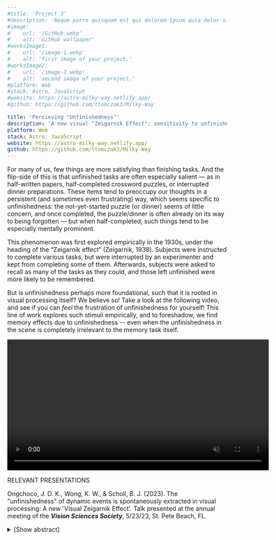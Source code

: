 ```yaml
---
#title: 'Project 3'
#description: 'Neque porro quisquam est qui dolorem ipsum quia dolor sit amet, consectetur, adipisci'
#image:
#    url: '/GitHub.webp'
#    alt: 'GitHub wallpaper'
#worksImage1:
#    url: '/image-1.webp'
#    alt: 'first image of your project.'
#worksImage2:
#    url: '/image-2.webp'
#    alt: 'second image of your project.'
#platform: Web
#stack: Astro, JavaScript
#website: https://astro-milky-way.netlify.app/
#github: https://github.com/ttomczak3/Milky-Way

title: 'Percieving "Unfinishedness"'
description: 'A new visual "Zeigarnik Effect": sensitivity to unfinishedness even despite task-irrelevance'
platform: Web
stack: Astro, JavaScript
website: https://astro-milky-way.netlify.app/
github: https://github.com/ttomczak3/Milky-Way
---
```

<p>
For many of us, few things are more satisfying than finishing tasks.  And the flip-side of this is that unfinished tasks are often especially salient — as in half-written papers, half-completed crossword puzzles, or interrupted dinner preparations.  These items tend to preoccupy our thoughts in a persistent (and sometimes even frustrating) way, which seems specific to unfinishedness: the not-yet-started puzzle (or dinner) seems of little concern, and once completed, the puzzle/dinner is often already on its way to being forgotten — but when half-completed, such things tend to be especially mentally prominent.

This phenomenon was first explored empirically in the 1930s, under the heading of the “Zeigarnik effect” (Zeigarnik, 1938).  Subjects were instructed to complete various tasks, but were interrupted by an experimenter and kept from completing some of them.  Afterwards, subjects were asked to recall as many of the tasks as they could, and those left unfinished were more likely to be remembered. 

But is unfinishedness perhaps more foundational, such that it is rooted in visual processing itself? We believe so! Take a look at the following video, and see if you can <i>feel</i> the frustration of unfinishedness for yourself! This line of work explores such stimuli empirically, and to foreshadow, we find memory effects due to unfinishedness -- even when the unfinishedness in the scene is completely irrelevant to the memory task itself.

<video width="600" autoplay loop muted class="video" alt="video">
  <source src="/justUnfinishedness.mp4" type="video/mp4" />
  Your browser does not support the video, sorry! Feel free to email me for all the demos used in the experiments.
</video>

</p>
<span class="badge badge--item">RELEVANT PRESENTATIONS</span>
<p class="p1">
    Ongchoco, J. D. K., Wong, K. W., & Scholl, B. J. (2023). 
    The "unfinishedness" of dynamic events is spontaneously extracted in visual processing: A new 'Visual Zeigarnik Effect'.
    Talk presented at the annual meeting of the <b><i>Vision Sciences Society</i></b>, 
    5/23/23, St. Pete Beach, FL.  
</p>
    <details><summary>[Show abstract]</summary>
        <p>
        The events that occupy our thoughts in an especially persistent way are often those that are unfinished -- half-written papers, unfolded laundry, and items not yet crossed off from to-do lists. And this factor has also been emphasized in work within higher-level cognition, as in the "Zeigarnik effect": when people carry out various tasks, but some are never finished due to extrinsic interruptions, memory tends to be better for those tasks that were unfinished. But just how foundational is this sort of "unfinishedness" in mental life? Might such unfinishedness be spontaneously extracted and prioritized even in lower-level visual processing? To explore this, we had observers watch animations in which a dot moved through a maze, starting at one disc (the 'startpoint') and moving toward another disc (the 'endpoint'). We tested the fidelity of visual memory by having probes (colored squares) appear briefly along the dot's path; after the dot finished moving, observers simply had to indicate where the probes had appeared. On 'Completed' trials, the motion ended when the dot reached the endpoint, but on 'Unfinished' trials, the motion ended shortly before the dot reached the endpoint. Although this manipulation was entirely task-irrelevant, it nevertheless had a powerful influence on visual memory: observers placed probes much closer to their correct locations on Unfinished trials. This same pattern held across several different experiments, even while carefully controlling for various lower-level properties of the displays (such as the speed and duration of the dot's motion). And the effect also generalized across different types of displays (e.g. also replicating when the moving dot left a visible trace). This new type of <i>Visual Zeigarnik Effect</i> suggests that the unfinishedness of events is not just a matter of higher-level thought and motivation, but can also be extracted as a part of visual perception itself.        
        </p>
    </details>



